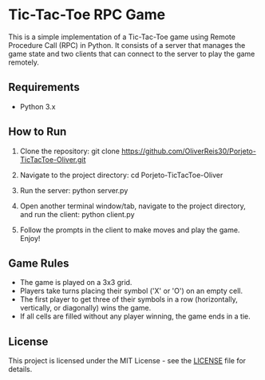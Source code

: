 # Tic-Tac-Toe RPC Game

This is a simple implementation of a Tic-Tac-Toe game using Remote Procedure Call (RPC) in Python. It consists of a server that manages the game state and two clients that can connect to the server to play the game remotely.

## Requirements

- Python 3.x

## How to Run

1. Clone the repository:
git clone https://github.com/OliverReis30/Porjeto-TicTacToe-Oliver.git

2. Navigate to the project directory:
cd Porjeto-TicTacToe-Oliver

3. Run the server:
python server.py

4. Open another terminal window/tab, navigate to the project directory, and run the client:
python client.py

5. Follow the prompts in the client to make moves and play the game. Enjoy!

## Game Rules

- The game is played on a 3x3 grid.
- Players take turns placing their symbol ('X' or 'O') on an empty cell.
- The first player to get three of their symbols in a row (horizontally, vertically, or diagonally) wins the game.
- If all cells are filled without any player winning, the game ends in a tie.

## License

This project is licensed under the MIT License - see the [LICENSE](LICENSE) file for details.
